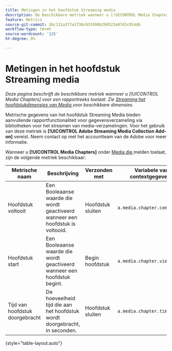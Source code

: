 ```yaml
---
title: Metingen in het hoofdstuk Streaming media
description: De beschikbare metriek wanneer u [!UICONTROL Media Chapters] voor een rapportreeks toelaat.
feature: Metrics
source-git-commit: 26c131a37fa1f30c83fd99b290523a97d3c954db
workflow-type: tm+mt
source-wordcount: '125'
ht-degree: 0%

---
```


# Metingen in het hoofdstuk Streaming media

*Deze pagina beschrijft de beschikbare metriek wanneer u [!UICONTROL Media Chapters] voor een rapportreeks toelaat. Zie [ Streaming het hoofdstukdimensies van Media ](../dimensions/sm-chapters.md) voor beschikbare dimensies.*

Metrische gegevens van het hoofdstuk Streaming Media bieden aanvullende rapportfunctionaliteit voor gegevensverzameling via bibliotheken voor het streamen van media-verzamelingen. Voor het gebruik van deze metriek is **[!UICONTROL Adobe Streaming Media Collection Add-on]** vereist. Neem contact op met het accountteam van de Adobe voor meer informatie.

Wanneer u **[!UICONTROL Media Chapters]** onder [ Media die ](/help/admin/admin/c-manage-report-suites/c-edit-report-suites/media-management.md) melden toelaat, zijn de volgende metriek beschikbaar:

| Metrische naam | Beschrijving | Verzonden met | Variabele van contextgegevens |
| --- | --- | --- | --- |
| Hoofdstuk voltooit | Een Booleaanse waarde die wordt geactiveerd wanneer een hoofdstuk is voltooid. | Hoofdstuk sluiten | `a.media.chapter.complete` |
| Hoofdstuk start | Een Booleaanse waarde die wordt geactiveerd wanneer een hoofdstuk begint. | Begin hoofdstuk | `a.media.chapter.view` |
| Tijd van hoofdstuk doorgebracht | De hoeveelheid tijd die aan het hoofdstuk wordt doorgebracht, in seconden. | Hoofdstuk sluiten | `a.media.chapter.timePlayed` |

{style="table-layout:auto"}
